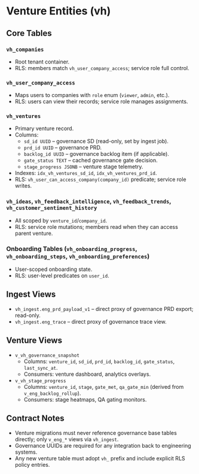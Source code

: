 # Venture Entities (vh)

## Core Tables

### `vh_companies`
- Root tenant container.
- RLS: members match `vh_user_company_access`; service role full control.

### `vh_user_company_access`
- Maps users to companies with `role` enum (`viewer`, `admin`, etc.).
- RLS: users can view their records; service role manages assignments.

### `vh_ventures`
- Primary venture record.
- Columns:
  - `sd_id UUID` – governance SD (read-only, set by ingest job).
  - `prd_id UUID` – governance PRD.
  - `backlog_id UUID` – governance backlog item (if applicable).
  - `gate_status TEXT` – cached governance gate decision.
  - `stage_progress JSONB` – venture stage telemetry.
- Indexes: `idx_vh_ventures_sd_id`, `idx_vh_ventures_prd_id`.
- RLS: `vh_user_can_access_company(company_id)` predicate; service role writes.

### `vh_ideas`, `vh_feedback_intelligence`, `vh_feedback_trends`, `vh_customer_sentiment_history`
- All scoped by `venture_id`/`company_id`.
- RLS: service role mutations; members read when they can access parent venture.

### Onboarding Tables (`vh_onboarding_progress`, `vh_onboarding_steps`, `vh_onboarding_preferences`)
- User-scoped onboarding state.
- RLS: user-level predicates on `user_id`.

## Ingest Views
- `vh_ingest.eng_prd_payload_v1` – direct proxy of governance PRD export; read-only.
- `vh_ingest.eng_trace` – direct proxy of governance trace view.

## Venture Views
- `v_vh_governance_snapshot`
  - Columns: `venture_id`, `sd_id`, `prd_id`, `backlog_id`, `gate_status`, `last_sync_at`.
  - Consumers: venture dashboard, analytics overlays.
- `v_vh_stage_progress`
  - Columns: `venture_id`, `stage`, `gate_met`, `qa_gate_min` (derived from `v_eng_backlog_rollup`).
  - Consumers: stage heatmaps, QA gating monitors.

## Contract Notes
- Venture migrations must never reference governance base tables directly; only `v_eng_*` views via `vh_ingest`.
- Governance UUIDs are required for any integration back to engineering systems.
- Any new venture table must adopt `vh_` prefix and include explicit RLS policy entries.
